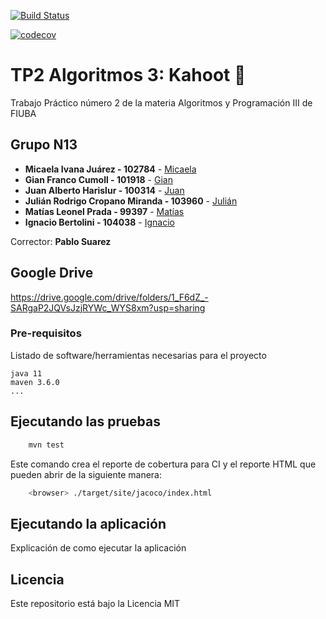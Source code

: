 [![Build Status](https://travis-ci.org/juandefiuba/TP2-AlgoIII-2c2020.svg?branch=master)](https://travis-ci.org/juandefiuba/TP2-AlgoIII-2c2020)

[![codecov](https://codecov.io/gh/juandefiuba/TP2-AlgoIII-2c2020/branch/master/graph/badge.svg)](https://codecov.io/gh/juandefiuba/TP2-AlgoIII-2c2020/branch/master/graph/badge.svg)


# TP2 Algoritmos 3: Kahoot 🔺

Trabajo Práctico número 2 de la materia Algoritmos y Programación III de FIUBA

## Grupo N13

* **Micaela Ivana Juárez - 102784** - [Micaela](https://github.com/pastelito-de-limon)
* **Gian Franco Cumoll - 101918** - [Gian](https://github.com/giancumoll-fiuba)
* **Juan Alberto Harislur - 100314** - [Juan](https://github.com/juandefiuba)
* **Julián Rodrigo Cropano Miranda - 103960** - [Julián](https://github.com/JCropano)
* **Matías Leonel Prada - 99397** - [Matías](https://github.com/MatiasLeonelPrada)
* **Ignacio Bertolini - 104038** - [Ignacio](https://github.com/nacho-1)

Corrector: **Pablo Suarez**

## Google Drive

https://drive.google.com/drive/folders/1_F6dZ_-SARgaP2JQVsJzjRYWc_WYS8xm?usp=sharing

### Pre-requisitos

Listado de software/herramientas necesarias para el proyecto

```
java 11
maven 3.6.0
...
```

## Ejecutando las pruebas

```bash
    mvn test
```

Este comando crea el reporte de cobertura para CI y el reporte HTML que pueden abrir de la siguiente manera:

```bash
    <browser> ./target/site/jacoco/index.html
```

## Ejecutando la aplicación

Explicación de como ejecutar la aplicación

## Licencia

Este repositorio está bajo la Licencia MIT
